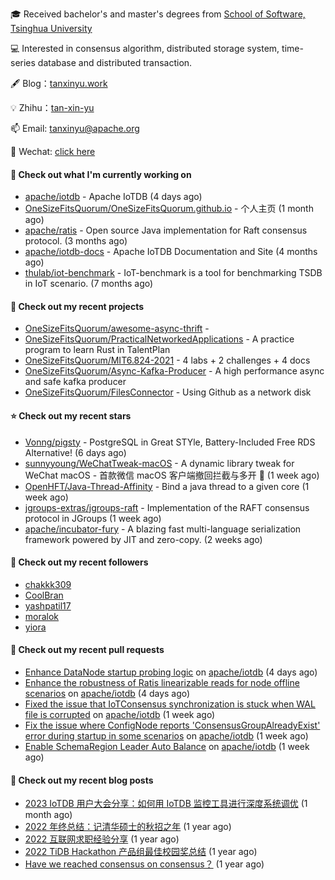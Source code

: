 🎓 Received bachelor's and master's degrees from [School of Software, Tsinghua University](https://www.thss.tsinghua.edu.cn/)

💻 Interested in consensus algorithm, distributed storage system, time-series database and distributed transaction.

🖋 Blog：[tanxinyu.work](https://tanxinyu.work)

💡 Zhihu：[tan-xin-yu](https://www.zhihu.com/people/tan-xin-yu-22)

📫 Email: [tanxinyu@apache.org](mailto:tanxinyu@apache.org)

💬 Wechat: [click here](https://github.com/LebronAl/LebronAl/issues/1)

#### 👷 Check out what I'm currently working on

- [apache/iotdb](https://github.com/apache/iotdb) - Apache IoTDB (4 days ago)
- [OneSizeFitsQuorum/OneSizeFitsQuorum.github.io](https://github.com/OneSizeFitsQuorum/OneSizeFitsQuorum.github.io) - 个人主页 (1 month ago)
- [apache/ratis](https://github.com/apache/ratis) - Open source Java implementation for Raft consensus protocol. (3 months ago)
- [apache/iotdb-docs](https://github.com/apache/iotdb-docs) - Apache IoTDB Documentation and Site (4 months ago)
- [thulab/iot-benchmark](https://github.com/thulab/iot-benchmark) - IoT-benchmark is a tool for benchmarking TSDB in IoT scenario. (7 months ago)

#### 🌱 Check out my recent projects

- [OneSizeFitsQuorum/awesome-async-thrift](https://github.com/OneSizeFitsQuorum/awesome-async-thrift) - 
- [OneSizeFitsQuorum/PracticalNetworkedApplications](https://github.com/OneSizeFitsQuorum/PracticalNetworkedApplications) - A practice program to learn Rust in TalentPlan
- [OneSizeFitsQuorum/MIT6.824-2021](https://github.com/OneSizeFitsQuorum/MIT6.824-2021) - 4 labs &#43; 2 challenges &#43; 4 docs
- [OneSizeFitsQuorum/Async-Kafka-Producer](https://github.com/OneSizeFitsQuorum/Async-Kafka-Producer) - A high performance async and safe kafka producer
- [OneSizeFitsQuorum/FilesConnector](https://github.com/OneSizeFitsQuorum/FilesConnector) - Using Github as a network disk

#### ⭐ Check out my recent stars

- [Vonng/pigsty](https://github.com/Vonng/pigsty) - PostgreSQL in Great STYle, Battery-Included Free RDS Alternative! (6 days ago)
- [sunnyyoung/WeChatTweak-macOS](https://github.com/sunnyyoung/WeChatTweak-macOS) - A dynamic library tweak for WeChat macOS - 首款微信 macOS 客户端撤回拦截与多开 🔨 (1 week ago)
- [OpenHFT/Java-Thread-Affinity](https://github.com/OpenHFT/Java-Thread-Affinity) - Bind a java thread to a given core (1 week ago)
- [jgroups-extras/jgroups-raft](https://github.com/jgroups-extras/jgroups-raft) - Implementation of the RAFT consensus protocol in JGroups (1 week ago)
- [apache/incubator-fury](https://github.com/apache/incubator-fury) - A blazing fast multi-language serialization framework powered by JIT and zero-copy. (2 weeks ago)

#### 👯 Check out my recent followers

- [chakkk309](https://github.com/chakkk309)
- [CoolBran](https://github.com/CoolBran)
- [yashpatil17](https://github.com/yashpatil17)
- [moralok](https://github.com/moralok)
- [yiora](https://github.com/yiora)

#### 🔨 Check out my recent pull requests

- [Enhance DataNode startup probing logic](https://github.com/apache/iotdb/pull/11957) on [apache/iotdb](https://github.com/apache/iotdb) (4 days ago)
- [Enhance the robustness of Ratis linearizable reads for node offline scenarios](https://github.com/apache/iotdb/pull/11954) on [apache/iotdb](https://github.com/apache/iotdb) (4 days ago)
- [Fixed the issue that IoTConsensus synchronization is stuck when WAL file is corrupted](https://github.com/apache/iotdb/pull/11930) on [apache/iotdb](https://github.com/apache/iotdb) (1 week ago)
- [Fix the issue where ConfigNode reports &#39;ConsensusGroupAlreadyExist&#39; error during startup in some scenarios](https://github.com/apache/iotdb/pull/11928) on [apache/iotdb](https://github.com/apache/iotdb) (1 week ago)
- [Enable SchemaRegion Leader Auto Balance](https://github.com/apache/iotdb/pull/11926) on [apache/iotdb](https://github.com/apache/iotdb) (1 week ago)

#### 📜 Check out my recent blog posts

- [2023 IoTDB 用户大会分享：如何用 IoTDB 监控工具进行深度系统调优](https://tanxinyu.work/2023-iotdb-submit/) (1 month ago)
- [2022 年终总结：记清华硕士的秋招之年](https://tanxinyu.work/2022-annual-summary/) (1 year ago)
- [2022 互联网求职经验分享](https://tanxinyu.work/2022-internet-job-hunting-experience-sharing/) (1 year ago)
- [2022 TiDB Hackathon 产品组最佳校园奖总结](https://tanxinyu.work/2022-tidb-hackathon/) (1 year ago)
- [Have we reached consensus on consensus？](https://tanxinyu.work/have-we-reached-consensus-on-consensus/) (1 year ago)

